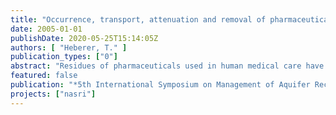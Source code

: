 ```yaml
---
title: "Occurrence, transport, attenuation and removal of pharmaceutical residues in the aquatic environment and their relevance for drinking water supply in urban areas"
date: 2005-01-01
publishDate: 2020-05-25T15:14:05Z
authors: [ "Heberer, T." ]
publication_types: ["0"]
abstract: "Residues of pharmaceuticals used in human medical care have recently been detected as important trace contaminants of sewage, surface and groundwater. This paper compiles the recent state of knowledge on the occurrence and fate of pharmaceutical residues in the aquatic environment of urban areas. Findings in sewage effluents, surface, ground, and drinking water at concentrations up to the µg/L-level have been reported and will be discussed to demonstrate the impact of pharmaceutical residues on the aquatic environment and on public water supply. The efficiency of natural and technological processes such as bank filtration or membrane filtration for the removal of pharmaceutical residues including estrogenic steroids, analgesics, antibiotics, anti-epileptic drugs, blood lipid regulators, and several drug metabolites will be presented and discussed."
featured: false
publication: "*5th International Symposium on Management of Aquifer Recharge / IHP-VI, Series on Groundwater*"
projects: ["nasri"]
---
```


